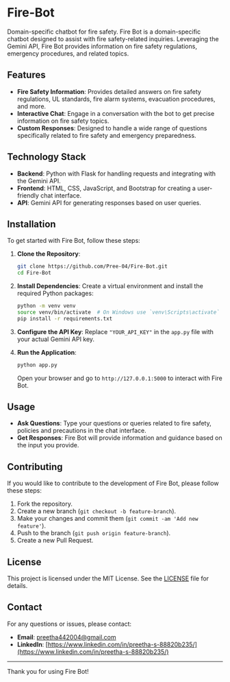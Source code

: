 # Fire-Bot
Domain-specific chatbot for fire safety.
Fire Bot is a domain-specific chatbot designed to assist with fire safety-related inquiries. Leveraging the Gemini API, Fire Bot provides information on fire safety regulations, emergency procedures, and related topics.

## Features

- **Fire Safety Information**: Provides detailed answers on fire safety regulations, UL standards, fire alarm systems, evacuation procedures, and more.
- **Interactive Chat**: Engage in a conversation with the bot to get precise information on fire safety topics.
- **Custom Responses**: Designed to handle a wide range of questions specifically related to fire safety and emergency preparedness.

## Technology Stack

- **Backend**: Python with Flask for handling requests and integrating with the Gemini API.
- **Frontend**: HTML, CSS, JavaScript, and Bootstrap for creating a user-friendly chat interface.
- **API**: Gemini API for generating responses based on user queries.

## Installation

To get started with Fire Bot, follow these steps:

1. **Clone the Repository**:
    ```bash
    git clone https://github.com/Pree-04/Fire-Bot.git
    cd Fire-Bot
    ```

2. **Install Dependencies**:
    Create a virtual environment and install the required Python packages:
    ```bash
    python -m venv venv
    source venv/bin/activate  # On Windows use `venv\Scripts\activate`
    pip install -r requirements.txt
    ```

3. **Configure the API Key**:
    Replace `"YOUR_API_KEY"` in the `app.py` file with your actual Gemini API key.

4. **Run the Application**:
    ```bash
    python app.py
    ```
    Open your browser and go to `http://127.0.0.1:5000` to interact with Fire Bot.

## Usage

- **Ask Questions**: Type your questions or queries related to fire safety, policies and precautions in the chat interface.
- **Get Responses**: Fire Bot will provide information and guidance based on the input you provide.

## Contributing

If you would like to contribute to the development of Fire Bot, please follow these steps:

1. Fork the repository.
2. Create a new branch (`git checkout -b feature-branch`).
3. Make your changes and commit them (`git commit -am 'Add new feature'`).
4. Push to the branch (`git push origin feature-branch`).
5. Create a new Pull Request.

## License

This project is licensed under the MIT License. See the [LICENSE](LICENSE) file for details.

## Contact

For any questions or issues, please contact:

- **Email**: [preetha442004@gmail.com](preetha442004@gmail.com)
- **LinkedIn**: [https://www.linkedin.com/in/preetha-s-88820b235/](https://www.linkedin.com/in/preetha-s-88820b235/)

---

Thank you for using Fire Bot!

